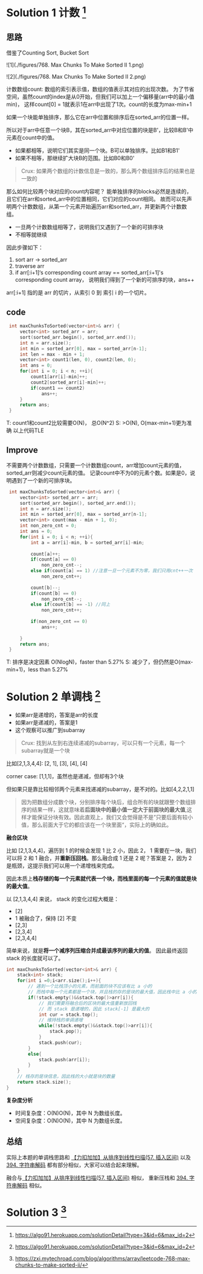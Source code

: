 
# Solution 1 计数 [^1]
## 思路
借鉴了Counting Sort, Bucket Sort

![1](./figures/768. Max Chunks To Make Sorted II 1.png)

![2](./figures/768. Max Chunks To Make Sorted II 2.png)

计数数组count: 数组的索引表示值，数组的值表示其对应的出现次数。
为了节省空间，虽然count的index是从0开始，但我们可以加上一个偏移量(arr中的最小值min)，
这样count[0] = 1就表示1在arr中出现了1次。count的长度为max-min+1

如果一个块能单独排序，那么它在arr中位置和排序后在sorted_arr的位置一样。

所以对于arr中任意一个块B，其在sorted_arr中对应位置的块是B'，比较B和B'中元素在count中的值。
- 如果都相等，说明它们其实是同一个块。B可以单独排序。比如B1和B1'
- 如果不相等，那继续扩大块B的范围。比如B0和B0'

> Crux:  如果两个数组的计数信息是一致的，那么两个数组排序后的结果也是一致的

那么如何比较两个块对应的count内容呢？
能单独排序的blocks必然是连续的，且它们在arr和sorted_arr中的位置相同，它们对应的count相同。
故而可以先声明两个计数数组，从第一个元素开始遍历arr和sorted_arr，并更新两个计数数组。

- 一旦两个计数数组相等了，说明我们又遇到了一个新的可排序块
- 不相等就继续

因此步骤如下：
1. sort arr -> sorted_arr
2. traverse arr
3. if arr[:i+1]‘s corresponding count array == sorted_arr[:i+1]'s corresponding count array， 
   说明我们得到了一个新的可排序的块，ans++ 

arr[:i+1] 指的是 arr 的切片，从索引 0 到 索引 i 的一个切片。
## code 
```cpp
 int maxChunksToSorted(vector<int>& arr) {
     vector<int> sorted_arr = arr;
     sort(sorted_arr.begin(), sorted_arr.end());
     int n = arr.size();
     int min = sorted_arr[0], max = sorted_arr[n-1];
     int len = max - min + 1;
     vector<int> count1(len, 0), count2(len, 0);
     int ans = 0;
     for(int i = 0; i < n; ++i){
         count1[arr[i]-min]++;
         count2[sorted_arr[i]-min]++;
         if(count1 == count2)
             ans++;
     }
     return ans;
 }
```
T: count1和count2比较需要O(N)， 总O(N^2)
S: >O(N), O(max-min+1)更为准确
以上代码TLE

## Improve
不需要两个计数数组，只需要一个计数数组count，arr增加count元素的值，sorted_arr则减少count元素的值。
记录count中不为0的元素个数。如果是0，说明遇到了一个新的可排序块。

```cpp
 int maxChunksToSorted(vector<int>& arr) {
     vector<int> sorted_arr = arr;
     sort(sorted_arr.begin(), sorted_arr.end());
     int n = arr.size();
     int min = sorted_arr[0], max = sorted_arr[n-1];
     vector<int> count(max - min + 1, 0);
     int non_zero_cnt = 0;
     int ans = 0;
     for(int i = 0; i < n; ++i){
         int a = arr[i]-min, b = sorted_arr[i]-min;
         
         count[a]++;
         if(count[a] == 0) 
             non_zero_cnt--;
         else if(count[a] == 1) //注意一旦一个元素不为零，我们只用cnt++一次
             non_zero_cnt++;
         
         count[b]--;
         if(count[b] == 0)
             non_zero_cnt--;
         else if(count[b] == -1) //同上
             non_zero_cnt++;
         
         if(non_zero_cnt == 0)
             ans++;
         
     }
     return ans;
 }   
```
T: 排序是决定因素 O(NlogN)，faster than 5.27%
S: 减少了，但仍然是O(max-min+1)，less than 5.27%

# Solution 2 单调栈 [^1]

- 如果arr是递增的，答案是arr的长度
- 如果arr是递减的，答案是1
- 这个观察可以推广到subarray

> Crux: 找到从左到右连续递减的subarray，可以只有一个元素，每一个subarray就是一个块

比如[2,1,3,4,4]: [2, 1], [3], [4], [4]

corner case: [1,1,1]，虽然也是递减，但却有3个块

但如果只是靠比较相邻两个元素来找递减的subarray，是不对的。比如[4,2,2,1,1] 

> 因为把数组分成数个块，分别排序每个块后，组合所有的块就跟整个数组排序的结果一样，这就意味着**后面块中的最小值一定大于前面块的最大值**,这样才能保证分块有效。因此直观上，我们又会觉得是不是”只要后面有较小值，那么前面大于它的都应该在一个块里面“，实际上的确如此。

**融合区块**

比如 [2,1,3,4,4]，遍历到 1 的时候会发现 1 比 2 小，因此 2， 1 需要在一块，我们可以将 2 和 1 融合，并**重新压回栈**。那么融合成 1 还是 2 呢？答案是 2，因为 2 是瓶颈，这提示我们可以用一个递增栈来完成。

因此本质上**栈存储的每一个元素就代表一个块，而栈里面的每一个元素的值就是块的最大值**。

以 [2,1,3,4,4] 来说， stack 的变化过程大概是：

- [2]
- 1 被融合了，保持 [2] 不变
- [2,3]
- [2,3,4]
- [2,3,4,4]

简单来说，就是**将一个减序列压缩合并成最该序列的最大的值**。 因此最终返回 stack 的长度就可以了。

```cpp
int maxChunksToSorted(vector<int>& arr) {
    stack<int> stack;
    for(int i =0;i<arr.size();i++){
        // 遇到一个比栈顶小的元素，而前面的块不应该有比 a 小的
        // 而栈中每一个元素都是一个块，并且栈的存的是块的最大值，因此栈中比 a 小的值都需要 pop 出来
        if(!stack.empty()&&stack.top()>arr[i]){
            // 我们需要将融合后的区块的最大值重新放回栈
            // 而 stack 是递增的，因此 stack[-1] 是最大的
            int cur = stack.top();
            // 维持栈的单调递增
            while(!stack.empty()&&stack.top()>arr[i]){
                stack.pop();
            }
            stack.push(cur);
        }
        else{
            stack.push(arr[i]);
        }
    }
    // 栈存的是块信息，因此栈的大小就是块的数量
    return stack.size();
}
```

**复杂度分析**

- 时间复杂度：O(N)O(N)，其中 N 为数组长度。
- 空间复杂度：O(N)O(N)，其中 N 为数组长度。

## 总结

实际上本题的单调栈思路和 [【力扣加加】从排序到线性扫描(57. 插入区间)](https://leetcode-cn.com/problems/insert-interval/solution/li-kou-jia-jia-cong-pai-xu-dao-xian-xing-sao-miao-/) 以及 [394. 字符串解码](https://github.com/leetcode-pp/91alg-2/blob/master/solution/basic/d4.394.decode-string.md) 都有部分相似，大家可以结合起来理解。

融合与[【力扣加加】从排序到线性扫描(57. 插入区间)](https://leetcode-cn.com/problems/insert-interval/solution/li-kou-jia-jia-cong-pai-xu-dao-xian-xing-sao-miao-/) 相似， 重新压栈和 [394. 字符串解码](https://github.com/leetcode-pp/91alg-2/blob/master/solution/basic/d4.394.decode-string.md) 相似。

# Solution 3 [^2]
[^1]: https://algo91.herokuapp.com/solutionDetail?type=3&id=6&max_id=2
[^2]: https://zxi.mytechroad.com/blog/algorithms/array/leetcode-768-max-chunks-to-make-sorted-ii/